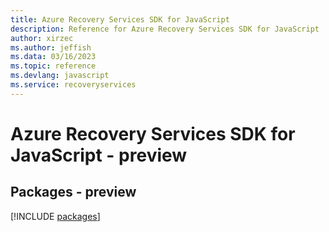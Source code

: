 ```yaml
---
title: Azure Recovery Services SDK for JavaScript
description: Reference for Azure Recovery Services SDK for JavaScript
author: xirzec
ms.author: jeffish
ms.data: 03/16/2023
ms.topic: reference
ms.devlang: javascript
ms.service: recoveryservices
---
```

# Azure Recovery Services SDK for JavaScript - preview
## Packages - preview
[!INCLUDE [packages](recovery-services-index.md)]